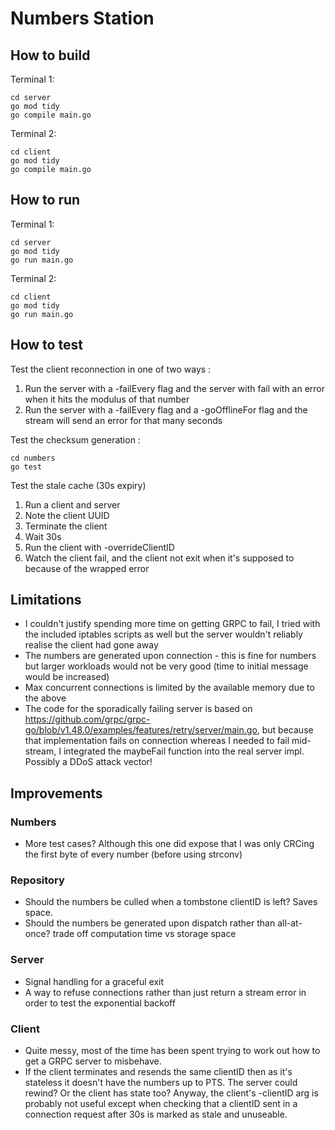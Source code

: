 # Numbers Station

## How to build

Terminal 1:

```
cd server
go mod tidy
go compile main.go
```

Terminal 2:

```
cd client
go mod tidy
go compile main.go
```

## How to run

Terminal 1:

```
cd server
go mod tidy
go run main.go
```

Terminal 2:

```
cd client
go mod tidy
go run main.go
```

## How to test

Test the client reconnection in one of two ways :

1. Run the server with a -failEvery <int> flag and the server with fail with an error when it hits the modulus of that number
2. Run the server with a -failEvery <int> flag and a -goOfflineFor flag and the stream will send an error for that many seconds

Test the checksum generation :

```
cd numbers
go test
```

Test the stale cache (30s expiry)

1. Run a client and server
2. Note the client UUID
3. Terminate the client
4. Wait 30s
5. Run the client with -overrideClientID <clientID>
6. Watch the client fail, and the client not exit when it's supposed to because of the wrapped error

## Limitations

- I couldn't justify spending more time on getting GRPC to fail, I tried with the included iptables scripts as well but the server wouldn't reliably realise the client had gone away
- The numbers are generated upon connection - this is fine for numbers but larger workloads would not be very good (time to initial message would be increased)
- Max concurrent connections is limited by the available memory due to the above
- The code for the sporadically failing server is based on https://github.com/grpc/grpc-go/blob/v1.48.0/examples/features/retry/server/main.go, but because that implementation fails on connection whereas I needed to fail mid-stream, I integrated the maybeFail function into the real server impl. Possibly a DDoS attack vector!

## Improvements

### Numbers

- More test cases? Although this one did expose that I was only CRCing the first byte of every number (before using strconv)

### Repository

- Should the numbers be culled when a tombstone clientID is left? Saves space.
- Should the numbers be generated upon dispatch rather than all-at-once? trade off computation time vs storage space

### Server

- Signal handling for a graceful exit
- A way to refuse connections rather than just return a stream error in order to test the exponential backoff

### Client

- Quite messy, most of the time has been spent trying to work out how to get a GRPC server to misbehave.
- If the client terminates and resends the same clientID then as it's stateless it doesn't have the numbers up to PTS. The server could rewind? Or the client has state too? Anyway, the client's -clientID arg is probably not useful except when checking that a clientID sent in a connection request after 30s is marked as stale and unuseable.